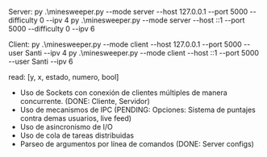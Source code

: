 Server: 
    py .\minesweeper.py --mode server --host 127.0.0.1 --port 5000 --difficulty 0 --ipv 4
    py .\minesweeper.py --mode server --host ::1 --port 5000 --difficulty 0 --ipv 6
    
Client: 
    py .\minesweeper.py --mode client --host 127.0.0.1 --port 5000 --user Santi --ipv 4
    py .\minesweeper.py --mode client --host ::1 --port 5000 --user Santi --ipv 6


read:
[y, x, estado, numero, bool]



* Uso de Sockets con conexión de clientes múltiples de manera concurrente. (DONE: Cliente, Servidor)
* Uso de mecanismos de IPC (PENDING: Opciones: Sistema de puntajes contra demas usuarios, live feed)
* Uso de asincronismo de I/O 
* Uso de cola de tareas distribuidas 
* Parseo de argumentos por línea de comandos (DONE: Server configs)
